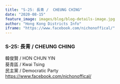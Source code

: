 ```yaml
---
title: "S-25: 長青 /  CHEUNG CHING"
date: "2020-08-15"
feature_image: images/blog/blog-details-image.jpg
author: "Hong Kong Districts Info"
iframe: "https://www.facebook.com/nichonoffical/"
---
```


### S-25: 長青 /  CHEUNG CHING  
韓俊賢 /  HON CHUN YIN  
葵青區 / Kwai Tsing  
民主黨 /  Democratic Party  
https://www.facebook.com/nichonoffical/
